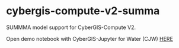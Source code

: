 # cybergis-compute-v2-summa

SUMMMA model support for CyberGIS-Compute V2.

Open demo notebook with CyberGIS-Jupyter for Water (CJW) <a href="http://go.illinois.edu/cybergis-jupyter-water/hub/user-redirect/git-pull?repo=https%3A%2F%2Fgithub.com%2Fcybergis%2Fcybergis-compute-v2-summa&urlpath=tree%2Fcybergis-compute-v2-summa%2Fsumma3_ensemble_hpc_compute-v2.ipynb&branch=main" target="_blank">HERE</a>
